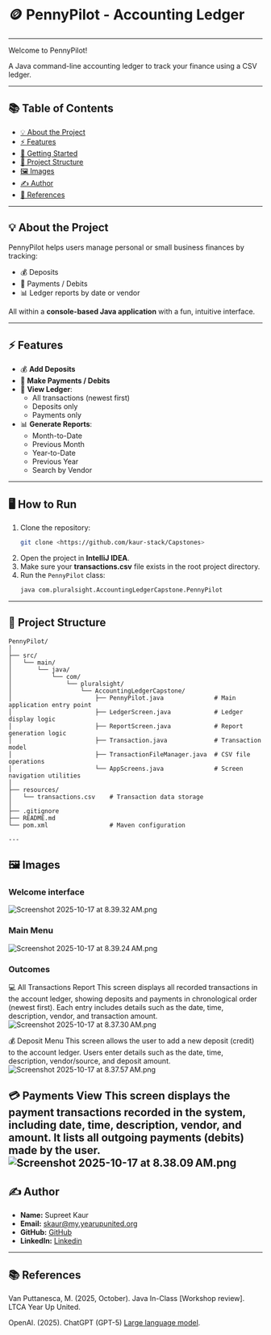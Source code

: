 # 🪙 PennyPilot - Accounting Ledger

---

Welcome to PennyPilot! 

A Java command-line accounting ledger to track your finance using a CSV ledger.

---
## 📚 Table of Contents

- [💡 About the Project](#-about-the-project)
- [⚡ Features](#-features)
- [🚀 Getting Started](#-getting-started)
- [📂 Project Structure](#-project-structure)
- [🖼️ Images](#-images)
- [✍️ Author](#-author)
- [🔗 References](#-references)

--- 

## 💡 About the Project

PennyPilot helps users manage personal or small business finances by tracking:

- 💰 Deposits
- 🏦 Payments / Debits
- 📊 Ledger reports by date or vendor

All within a **console-based Java application** with a fun, intuitive interface.

---

## ⚡ Features

- 💰 **Add Deposits**
- 🏦 **Make Payments / Debits**
- 📒 **View Ledger**:
    - All transactions (newest first)
    - Deposits only
    - Payments only
- 📊 **Generate Reports**:
    - Month-to-Date
    - Previous Month
    - Year-to-Date
    - Previous Year
    - Search by Vendor

---

## 🖥️ How to Run

1. Clone the repository:
    ```bash
    git clone <https://github.com/kaur-stack/Capstones>
    ```
2. Open the project in **IntelliJ IDEA**.
3. Make sure your **transactions.csv** file exists in the root project directory.
4. Run the `PennyPilot` class:
    ```bash
    java com.pluralsight.AccountingLedgerCapstone.PennyPilot
    ```

---

## 📂 Project Structure
```
PennyPilot/
│
├── src/
│   └── main/
│       └── java/
│           └── com/
│               └── pluralsight/
│                   └── AccountingLedgerCapstone/
│                       ├── PennyPilot.java              # Main application entry point
│                       ├── LedgerScreen.java            # Ledger display logic
│                       ├── ReportScreen.java            # Report generation logic
│                       ├── Transaction.java             # Transaction model
│                       ├── TransactionFileManager.java  # CSV file operations
│                       └── AppScreens.java              # Screen navigation utilities
│
├── resources/
│   └── transactions.csv    # Transaction data storage
│
├── .gitignore
├── README.md
└── pom.xml                 # Maven configuration

---
```

## 🖼️ Images
### Welcome interface
![Screenshot 2025-10-17 at 8.39.32 AM.png](Assets/Screenshot%202025-10-17%20at%208.39.32%E2%80%AFAM.png)
### Main Menu
![Screenshot 2025-10-17 at 8.39.24 AM.png](Assets/Screenshot%202025-10-17%20at%208.39.24%E2%80%AFAM.png)

### Outcomes
💻 All Transactions Report
This screen displays all recorded transactions in the account ledger, showing deposits and payments in chronological order (newest first). Each entry includes details such as the date, time, description, vendor, and transaction amount.
![Screenshot 2025-10-17 at 8.37.30 AM.png](Assets/Screenshot%202025-10-17%20at%208.37.30%E2%80%AFAM.png)

💰 Deposit Menu
This screen allows the user to add a new deposit (credit) to the account ledger.
Users enter details such as the date, time, description, vendor/source, and deposit amount.
![Screenshot 2025-10-17 at 8.37.57 AM.png](Assets/Screenshot%202025-10-17%20at%208.37.57%E2%80%AFAM.png)

💳 Payments View
This screen displays the payment transactions recorded in the system, including date, time, description, vendor, and amount.
It lists all outgoing payments (debits) made by the user.
![Screenshot 2025-10-17 at 8.38.09 AM.png](Assets/Screenshot%202025-10-17%20at%208.38.09%E2%80%AFAM.png)
---

## ✍️ Author

- **Name:** Supreet Kaur
- **Email:** skaur@my.yearupunited.org
- **GitHub:** [GitHub](https://github.com/kaur-stack)
- **LinkedIn:** [Linkedin](https://www.linkedin.com/in/supreet-kaur-892953326/)

---

## 📚 References
Van Puttanesca, M. (2025, October). Java In-Class [Workshop review]. LTCA Year Up United.  

OpenAI. (2025). ChatGPT (GPT-5) [Large language model](https://chatgpt.com).